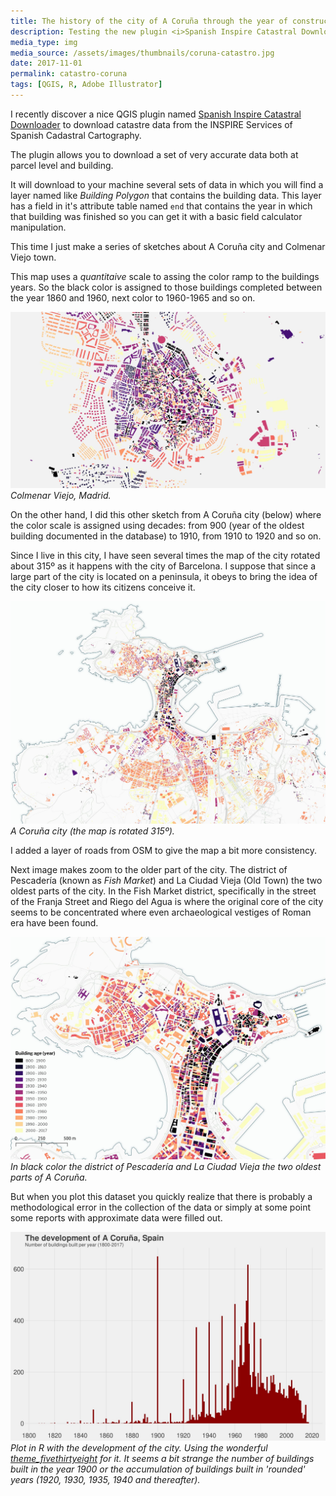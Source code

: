 ```yaml
---
title: The history of the city of A Coruña through the year of construction of its buildings.
description: Testing the new plugin <i>Spanish Inspire Catastral Downloader</i> that allows downloading directly to QGIS a large part of the data available in the cadastre of Spain.
media_type: img
media_source: /assets/images/thumbnails/coruna-catastro.jpg
date: 2017-11-01
permalink: catastro-coruna
tags: [QGIS, R, Adobe Illustrator]
---
```


I recently discover a nice QGIS plugin named [Spanish Inspire Catastral Downloader](https://github.com/sigdeletras/Spanish_Inspire_Catastral_Downloader) to download catastre data from the INSPIRE Services of Spanish Cadastral Cartography.

The plugin allows you to download a set of very accurate data both at parcel level and building.

It will download to your machine several sets of data in which you will find a layer named like _Building Polygon_ that contains the building data. This layer has a field in it's attribute table named `end` that contains the year in which that building was finished so you can get it with a basic field calculator manipulation.

This time I just make a series of sketches about A Coruña city and Colmenar Viejo town.

This map uses a _quantitaive_ scale to assing the color ramp to the buildings years. So the black color is assigned to those buildings completed between the year 1860 and 1960, next color to 1960-1965 and so on.

![image](/assets/images/colmenar.jpg)
_Colmenar Viejo, Madrid._

On the other hand, I did this other sketch from A Coruña city (below) where the color scale is assigned using decades: from 900 (year of the oldest building documented in the database) to 1910, from 1910 to 1920 and so on.

Since I live in this city, I have seen several times the map of the city rotated about 315º as it happens with the city of Barcelona. I suppose that since a large part of the city is located on a peninsula, it obeys to bring the idea of the city closer to how its citizens conceive it.

![image](/assets/images/coruna-catastro.jpg)
_A Coruña city (the map is rotated 315º)._

I added a layer of roads from OSM to give the map a bit more consistency.

Next image makes zoom to the older part of the city. The district of Pescadería (known as _Fish Market_) and La Ciudad Vieja (Old Town) the two oldest parts of the city. In the Fish Market district, specifically in the street of the Franja Street and Riego del Agua is where the original core of the city seems to be concentrated where even archaeological vestiges of Roman era have been found.

![image](/assets/images/old-city-coruna-legend.jpg)
_In black color the district of Pescadería and La Ciudad Vieja the two oldest parts of A Coruña._

But when you plot this dataset you quickly realize that there is probably a methodological error in the collection of the data or simply at some point some reports with approximate data were filled out.

![image](/assets/images/plot_coruna_buildings.jpeg)
_Plot in R with the development of the city. Using the wonderful [theme_fivethirtyeight](https://github.com/jrnold/ggthemes) for it.
It seems a bit strange the number of buildings built in the year 1900 or the accumulation of buildings built in 'rounded' years (1920, 1930, 1935, 1940 and thereafter)._
